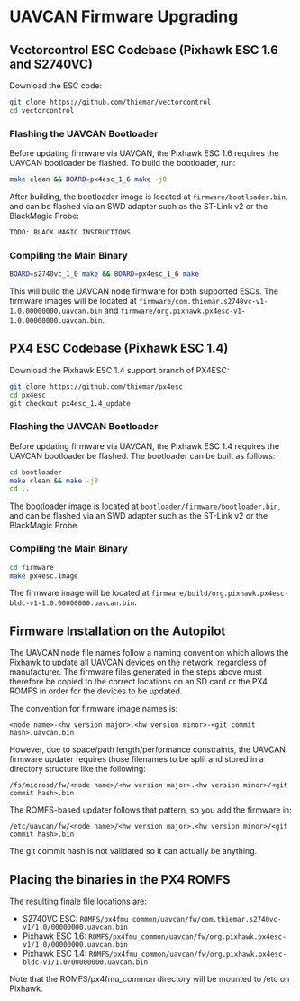 # UAVCAN Firmware Upgrading

## Vectorcontrol ESC Codebase (Pixhawk ESC 1.6 and S2740VC)

Download the ESC code:

<div class="host-code"></div>

```sh
git clone https://github.com/thiemar/vectorcontrol
cd vectorcontrol
```

### Flashing the UAVCAN Bootloader

Before updating firmware via UAVCAN, the Pixhawk ESC 1.6 requires the UAVCAN bootloader be flashed. To build the bootloader, run:

<div class="host-code"></div>

```sh
make clean && BOARD=px4esc_1_6 make -j8
```

After building, the bootloader image is located at `firmware/bootloader.bin`, and can be flashed via an SWD adapter such as the ST-Link v2 or the BlackMagic Probe:

<div class="host-code"></div>

```sh
TODO: BLACK MAGIC INSTRUCTIONS
```

### Compiling the Main Binary

<div class="host-code"></div>

```sh
BOARD=s2740vc_1_0 make && BOARD=px4esc_1_6 make
```

This will build the UAVCAN node firmware for both supported ESCs. The firmware images will be located at `firmware/com.thiemar.s2740vc-v1-1.0.00000000.uavcan.bin` and `firmware/org.pixhawk.px4esc-v1-1.0.00000000.uavcan.bin`.

## PX4 ESC Codebase (Pixhawk ESC 1.4)

Download the Pixhawk ESC 1.4 support branch of PX4ESC:

<div class="host-code"></div>

```sh
git clone https://github.com/thiemar/px4esc
cd px4esc
git checkout px4esc_1.4_update
```

### Flashing the UAVCAN Bootloader

Before updating firmware via UAVCAN, the Pixhawk ESC 1.4 requires the UAVCAN bootloader be flashed. The bootloader can be built as follows:

<div class="host-code"></div>

```sh
cd bootloader
make clean && make -j8
cd ..
```

The bootloader image is located at `bootloader/firmware/bootloader.bin`, and can be flashed via an SWD adapter such as the ST-Link v2 or the BlackMagic Probe.

### Compiling the Main Binary

<div class="host-code"></div>

```sh
cd firmware
make px4esc.image
```
The firmware image will be located at `firmware/build/org.pixhawk.px4esc-bldc-v1-1.0.00000000.uavcan.bin`.

## Firmware Installation on the Autopilot

The UAVCAN node file names follow a naming convention which allows the Pixhawk to update all UAVCAN devices on the network, regardless of manufacturer. The firmware files generated in the steps above must therefore be copied to the correct locations on an SD card or the PX4 ROMFS in order for the devices to be updated.

The convention for firmware image names is:

  ```<node name>-<hw version major>.<hw version minor>-<git commit hash>.uavcan.bin```

However, due to space/path length/performance constraints, the UAVCAN firmware updater requires those filenames to be split and stored in a directory structure like the following:

  ```/fs/microsd/fw/<node name>/<hw version major>.<hw version minor>/<git commit hash>.bin```

The ROMFS-based updater follows that pattern, so you add the firmware in:

  ```/etc/uavcan/fw/<node name>/<hw version major>.<hw version minor>/<git commit hash>.bin```

The git commit hash is not validated so it can actually be anything.

## Placing the binaries in the PX4 ROMFS

The resulting finale file locations are:

  * S2740VC ESC: ```ROMFS/px4fmu_common/uavcan/fw/com.thiemar.s2740vc-v1/1.0/00000000.uavcan.bin```
  * Pixhawk ESC 1.6: ```ROMFS/px4fmu_common/uavcan/fw/org.pixhawk.px4esc-v1/1.0/00000000.uavcan.bin```
  * Pixhawk ESC 1.4: ```ROMFS/px4fmu_common/uavcan/fw/org.pixhawk.px4esc-bldc-v1/1.0/00000000.uavcan.bin```

Note that the ROMFS/px4fmu_common directory will be mounted to /etc on Pixhawk.

